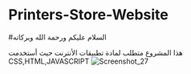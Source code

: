 # Printers-Store-Website
#السلام عليكم ورحمة الله وبركاته

هذا المشروع متطلب لمادة تطبيقات الأنترنت حيث أستخدمت CSS,HTML,JAVASCRIPT
![Screenshot_27](https://user-images.githubusercontent.com/100561374/155955433-a9db7bc3-d13f-4bb2-a279-e6dada15d4cf.png)
